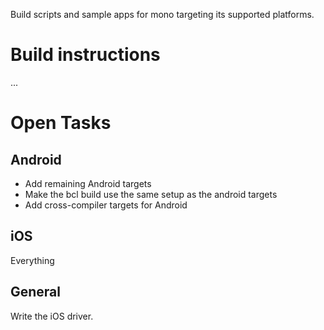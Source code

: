 Build scripts and sample apps for mono targeting its supported platforms.

# Build instructions

...


# Open Tasks

## Android

- Add remaining Android targets
- Make the bcl build use the same setup as the android targets
- Add cross-compiler targets for Android

## iOS

Everything

## General

Write the iOS driver.

